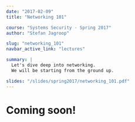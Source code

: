 ```yaml
---
date: "2017-02-09"
title: "Networking 101"

course: "Systems Security - Spring 2017"
author: "Stefan Jagroop"

slug: "networking_101"
navbar_active_link: "lectures"

summary: |
  Let's dive deep into networking.
  We will be starting from the ground up.

slides: "/slides/spring2017/networking_101.pdf"
---
```


# Coming soon!